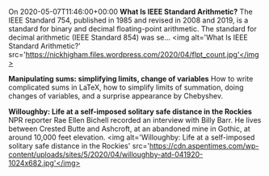<!--['20200508T0728', 'https://nhigham.com/2020/05/07/what-is-ieee-standard-arithmetic/']-->
On 2020-05-07T11:46:00+00:00
**What Is IEEE Standard Arithmetic?**
The IEEE Standard 754, published in 1985 and revised in 2008 and 2019, is a standard for binary and decimal floating-point arithmetic. The standard for decimal arithmetic (IEEE Standard 854) was se…
<img alt='What Is IEEE Standard Arithmetic?' src='https://nickhigham.files.wordpress.com/2020/04/flpt_count.jpg'</img>
<!--['20200507T2259', 'https://www.johndcook.com/blog/2020/05/06/manipulating-sums/']-->
**Manipulating sums: simplifying limits, change of variables**
How to write complicated sums in LaTeX, how to simplify limits of summation, doing changes of variables, and a surprise appearance by Chebyshev.
<!--['20200504T2120', 'https://www.aspentimes.com/news/willoughby-life-at-a-self-imposed-solitary-safe-distance-in-the-rockies/']-->
**Willoughby: Life at a self-imposed solitary safe distance in the Rockies**
NPR reporter Rae Ellen Bichell recorded an interview with Billy Barr. He lives between Crested Butte and Ashcroft, at an abandoned mine in Gothic, at around 10,000 feet elevation.
<img alt='Willoughby: Life at a self-imposed solitary safe distance in the Rockies' src='https://cdn.aspentimes.com/wp-content/uploads/sites/5/2020/04/willoughby-atd-041920-1024x682.jpg'</img>
